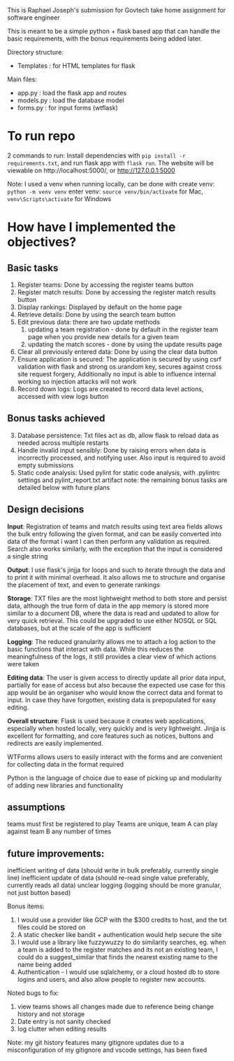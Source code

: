 
This is Raphael Joseph's submission for Govtech take home assignment for software engineer

This is meant to be a simple python + flask based app that can handle the basic requirements, with the bonus requirements being added later.

Directory structure:
- Templates : for HTML templates for flask

Main files:
- app.py : load the flask app and routes
- models.py : load the database model
- forms.py : for input forms (wtflask)

# To run repo
2 commands to run: Install dependencies with `pip install -r requirements.txt`, and run flask app with `flask run`. 
The website will be viewable on http://localhost:5000/, or http://127.0.0.1:5000

Note: I used a venv when running locally, can be done with
    create venv: `python -m venv venv`
    enter venv: `source venv/bin/activate` for Mac, `venv\Scripts\activate` for Windows

# How have I implemented the objectives?
## Basic tasks
1. Register teams: Done by accessing the register teams button
2. Register match results: Done by accessing the register match results button
3. Display rankings: Displayed by default on the home page
4. Retrieve details: Done by using the search team button
5. Edit previous data: there are two update methods
    1. updating a team registration - done by default in the register team page when you provide new details for a given team
    2. updating the match scores - done by using the update results page
6. Clear all previously entered data: Done by using the clear data button
7. Ensure application is secured: The application is secured by using csrf validation with flask and strong os.urandom key, secures against cross site request forgery,
    Additionally no input is able to influence internal working so injection attacks will not work
8. Record down logs: Logs are created to record data level actions, accessed with view logs button

## Bonus tasks achieved
3. Database persistence: Txt files act as db, allow flask to reload data as needed across multiple restarts
4. Handle invalid input sensibly: Done by raising errors when data is incorrectly processed, and notifying user. Also input is required to avoid empty submissions
7. Static code analysis: Used pylint for static code analysis, with .pylintrc settings and pylint_report.txt artifact
note: the remaining bonus tasks are detailed below with future plans

## Design decisions
**Input**:
Registration of teams and match results using text area fields allows the bulk entry following the given format, and can be easily converted into data of the format i want
I can then perform any validation as required. Search also works similarly, with the exception that the input is considered a single string

**Output**:
I use flask's jinjja for loops and such to iterate through the data and to print it with minimal overhead. It also allows me to structure and organise the placement of text,
and even to generate rankings

**Storage**:
TXT files are the most lightweight method to both store and persist data, although the true form of data in the app memory is stored more similar to a document DB, where the data
is read and updated to allow for very quick retrieval. This could be upgraded to use either NOSQL or SQL databases, but at the scale of the app is sufficient

**Logging**:
The reduced granularity allows me to attach a log action to the basic functions that interact with data. While this reduces the meaningfulness of the logs, it still
provides a clear view of which actions were taken

**Editing data**:
The user is given access to directly update all prior data input, partially for ease of access but also because the expected use case for this app would be an organiser
who would know the correct data and format to input. In case they have forgotten, existing data is prepopulated for easy editing.

**Overall structure**:
Flask is used because it creates web applications, especially when hosted locally, very quickly and is very lightweight. Jinjja is excellent for formatting, and core features
such as notices, buttons and redirects are easily implemented. 

WTForms allows users to easily interact with the forms and are convenient for collecting data in the format required

Python is the language of choice due to ease of picking up and modularity of adding new libraries and functionality

## assumptions
teams must first be registered to play
Teams are unique, team A can play against team B any number of times

## future improvements:
inefficient writing of data (should write in bulk preferably, currently single line)
inefficient update of data (should re-read single value preferably, currently reads all data)
unclear logging (logging should be more granular, not just button based)

Bonus items:
1. I would use a provider like GCP with the $300 credits to host, and the txt files could be stored on 
2. A static checker like bandit + authentication would help secure the site
5. I would use a library like fuzzywuzzy to do similarity searches, eg. when a team is added to the register matches and its not an existing team,
    I could do a suggest_similar that finds the nearest existing name to the name being added
6. Authentication - I would use sqlalchemy, or a cloud hosted db to store logins and users, and also allow people to register new accounts. 

Noted bugs to fix:
1. view teams shows all changes made due to reference being change history and not storage
2. Date entry is not sanity checked
3. log clutter when editing results

Note: my git history features many gitignore updates due to a misconfiguration of my gitignore and vscode settings, has been fixed